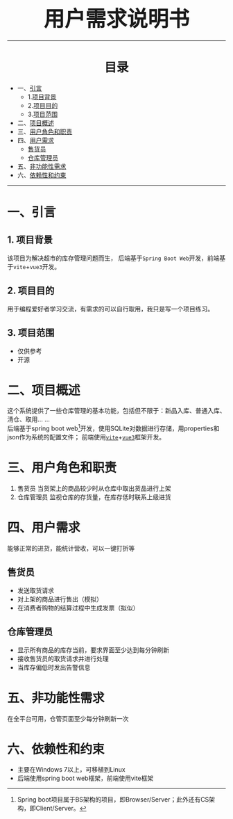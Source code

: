 # <font size="28" ><center>用户需求说明书</center></font>

---

# <center>目录</center>
- 一、[引言](#一引言)
    - 1.[项目背景](#1-项目背景-)
    - 2.[项目目的](#2-项目目的)
    - 3.[项目范围](#3-项目范围-)
- 二、[项目概述](#二项目概述)
- 三、[用户角色和职责](#三用户角色和职责)
- 四、[用户需求](#四用户需求)
    - [售货员](#售货员)
    - [仓库管理员](#仓库管理员)
- 五、[非功能性需求](#五非功能性需求)
- 六、[依赖性和约束](#六依赖性和约束)

---

# 一、引言

## 1. 项目背景  
该项目为解决超市的库存管理问题而生，
后端基于`Spring Boot Web`开发，前端基于`vite`+`vue3`开发。
## 2. 项目目的
用于编程爱好者学习交流，有需求的可以自行取用，我只是写一个项目练习。
## 3. 项目范围  
- 仅供参考
- 开源

# 二、项目概述

这个系统提供了一些仓库管理的基本功能，包括但不限于：新品入库、普通入库、清仓、取用... ...  
后端基于spring boot web[^1]开发，使用SQLite对数据进行存储，用properties和json作为系统的配置文件；
前端使用[`vite`](https://vitejs.dev/)+[`vue3`](https://vuejs.org/)框架开发。

# 三、用户角色和职责

1. 售货员
    当货架上的商品较少时从仓库中取出货品进行上架
2. 仓库管理员
    监视仓库的存货量，在库存低时联系上级进货

# 四、用户需求

能够正常的进货，能统计营收，可以一键打折等

## 售货员

- 发送取货请求
- 对上架的商品进行售出（模拟）
- 在消费者购物的结算过程中生成发票（拟似）

## 仓库管理员

* 显示所有商品的库存当前，要求界面至少达到每分钟刷新
* 接收售货员的取货请求并进行处理
* 当库存偏低时发出告警信息

# 五、非功能性需求

在全平台可用，仓管页面至少每分钟刷新一次

# 六、依赖性和约束

- 主要在Windows 7以上，可移植到Linux
- 后端使用spring boot web框架，前端使用vite框架

[^1]: Spring boot项目属于BS架构的项目，即Browser/Server；此外还有CS架构，即Client/Server。
